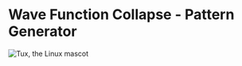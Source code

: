 # Wave Function Collapse - Pattern Generator

![Tux, the Linux mascot](/examples/ezgif-1-544ca27714.gif)
